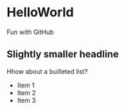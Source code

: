 # HelloWorld
Fun with GitHub

## Slightly smaller headline

Hhow about a builleted list?
- Item 1
- Item 2
- Item 3
